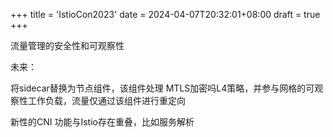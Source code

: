 +++
title = 'IstioCon2023'
date = 2024-04-07T20:32:01+08:00
draft = true
+++



流量管理的安全性和可观察性

未来：

将sidecar替换为节点组件，该组件处理 MTLS加密吗L4策略，并参与网格的可观察性工作负载，流量仅通过该组件进行重定向



新性的CNI 功能与Istio存在重叠，比如服务解析 

